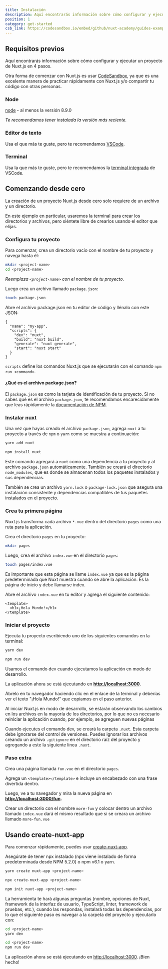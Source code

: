 ```yaml
---
title: Instalación
description: Aquí encontrarás información sobre cómo configurar y ejecutar un proyecto de Nuxt.js en 4 pasos.
position: 1
category: get-started
csb_link: https://codesandbox.io/embed/github/nuxt-academy/guides-examples/tree/master/01_get_started/01_installation?fontsize=14&hidenavigation=1&theme=dark
---
```


## Requisitos previos

Aquí encontrarás información sobre cómo configurar y ejecutar un proyecto de Nuxt.js en 4 pasos.

<base-alert type="info">

Otra forma de comenzar con Nuxt.js es usar [CodeSandbox](https://template.nuxtjs.org), ya que es una excelente manera de practicar rápidamente con Nuxt.js y/o compartir tu código con otras personas.

</base-alert>

### Node

[node](https://nodejs.org/en/download/) - al menos la versión 8.9.0

_Te recomendamos tener instalada la versión más reciente._

### Editor de texto

Usa el que más te guste, pero te recomendamos [VSCode](https://code.visualstudio.com/).

### Terminal

Usa la que más te guste, pero te recomendamos la [terminal integrada](https://code.visualstudio.com/docs/editor/integrated-terminal) de VSCode.

## Comenzando desde cero

La creación de un proyecto Nuxt.js desde cero solo requiere de un archivo y un directorio.

En este ejemplo en particular, usaremos la terminal para crear los directorios y archivos, pero siéntete libre de crearlos usando el editor que elijas.

### Configura tu proyecto

Para comenzar, crea un directorio vacío con el nombre de tu proyecto y navega hasta él:

```bash
mkdir <project-name>
cd <project-name>
```

_Reemplaza `<project-name>` con el nombre de tu proyecto._

Luego crea un archivo llamado `package.json`:

```bash
touch package.json
```

Abre el archivo package.json en tu editor de código y llénalo con este JSON:

```json{}[package.json]
{
  "name": "my-app",
  "scripts": {
    "dev": "nuxt",
    "build": "nuxt build",
    "generate": "nuxt generate",
    "start": "nuxt start"
  }
}
```

`scripts` define los comandos Nuxt.js que se ejecutarán con el comando `npm run <command>`.

#### **¿Qué es el archivo package.json?**

El `package.json` es como la tarjeta de identificación de tu proyecto. Si no sabes qué es el archivo `package.json`, te recomendamos encarecidamente que leas rápidamente la [documentación de NPM](https://docs.npmjs.com/creating-a-package-json-file).

### Instalar nuxt

Una vez que hayas creado el archivo `package.json`, agrega `nuxt` a tu proyecto a través de `npm` o `yarn` como se muestra a continuación:

<code-group>
  <code-block label="Yarn" active>

```bash
yarn add nuxt
```

  </code-block>
  <code-block label="NPM">

```bash
npm install nuxt
```

  </code-block>
</code-group>

Este comando agregará a `nuxt` como una dependencia a tu proyecto y al archivo `package.json` automáticamente. También se creará el directorio `node_modules`, que es donde se almacenan todos los paquetes instalados y sus dependencias.

<base-alert type="info">

También se crea un archivo `yarn.lock` o `package-lock.json` que asegura una instalación consistente y dependencias compatibles de tus paquetes instalados en el proyecto.

</base-alert>

### Crea tu primera página

Nuxt.js transforma cada archivo `*.vue` dentro del directorio `pages` como una ruta para la aplicación.

Crea el directorio `pages` en tu proyecto:

```bash
mkdir pages
```

Luego, crea el archivo `index.vue` en el directorio `pages`:

```bash
touch pages/index.vue
```

Es importante que esta página se llame `index.vue` ya que es la página predeterminada que Nuxt muestra cuando se abre la aplicación. Es la página de inicio y debe llamarse index.

Abre el archivo `index.vue` en tu editor y agrega el siguiente contenido:

```html{}[pages/index.vue]
<template>
  <h1>¡Hola Mundo!</h1>
</template>
```

### Iniciar el proyecto

Ejecuta tu proyecto escribiendo uno de los siguientes comandos en la terminal:

<code-group>
  <code-block label="Yarn" active>

```bash
yarn dev
```

  </code-block>
  <code-block label="NPM">

```bash
npm run dev
```

  </code-block>
</code-group>

<base-alert type="info">

Usamos el comando dev cuando ejecutamos la aplicación en modo de desarrollo.

</base-alert>

La aplicación ahora se está ejecutando en **[http://localhost:3000](http://localhost:3000/).**

Ábrelo en tu navegador haciendo clic en el enlace de la terminal y deberías ver el texto "¡Hola Mundo!" que copiamos en el paso anterior.

<base-alert type="info">

Al iniciar Nuxt.js en modo de desarrollo, se estarán observando los cambios en los archivos en la mayoría de los directorios, por lo que no es necesario reiniciar la aplicación cuando, por ejemplo, se agreguen nuevas páginas

</base-alert>

<base-alert type="warning">

Cuando ejecutes el comando dev, se creará la carpeta `.nuxt`. Esta carpeta debe ignorarse del control de versiones. Puedes ignorar los archivos creando un archivo `.gitignore` en el directorio raíz del proyecto y agregando a este la siguiente linea `.nuxt`.

</base-alert>

### Paso extra

Crea una página llamada `fun.vue` en el directorio `pages`.

Agrega un `<template></template>` e incluye un encabezado con una frase divertida dentro.

Luego, ve a tu navegador y mira la nueva página en **[http://localhost:3000/fun](http://localhost:3000/fun).**

<base-alert type="info">

Crear un directorio con el nombre `more-fun` y colocar dentro un archivo llamado `index.vue` dará el mismo resultado que si se creara un archivo llamado `more-fun.vue`

</base-alert>

<app-modal>
  <code-sandbox :src="csb_link"></code-sandbox>
</app-modal>

## Usando create-nuxt-app

Para comenzar rápidamente, puedes usar [create-nuxt-app](https://github.com/nuxt/create-nuxt-app).

Asegúrate de tener npx instalado (npx viene instalado de forma predeterminada desde NPM 5.2.0) o npm v6.1 o yarn.

<code-group>
  <code-block label="Yarn" active>

```bash
yarn create nuxt-app <project-name>
```

  </code-block>
  <code-block label="NPX">

```bash
npx create-nuxt-app <project-name>
```

  </code-block>
    <code-block label="NPM">

```bash
npm init nuxt-app <project-name>
```

  </code-block>

</code-group>

La herramienta te hará algunas preguntas (nombre, opciones de Nuxt, framework de la interfaz de usuario, TypeScript, linter, framework de pruebas, etc.), cuando las respondas, instalará todas las dependencias, por lo que el siguiente paso es navegar a la carpeta del proyecto y ejecutarlo con:

<code-group>
  <code-block label="Yarn" active>

```bash
cd <project-name>
yarn dev
```

  </code-block>
  <code-block label="NPM">

```bash
cd <project-name>
npm run dev
```

  </code-block>
</code-group>

La aplicación ahora se está ejecutando en [http://localhost:3000](http://localhost:3000). ¡Bien hecho!
